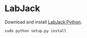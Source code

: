 # LabJack

Download and install [LabJack Python](https://labjack.com/sites/default/files/2015/05/LabJackPython-5-26-2015.zip).

```
sudo python setup.py install
```
